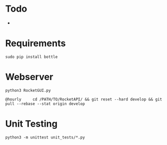 # Todo

* 

# Requirements
```
sudo pip install bottle
```

# Webserver
```
python3 RocketGUI.py

@hourly		cd /PATH/TO/RocketAPI/ && git reset --hard develop && git pull --rebase --stat origin develop
```

# Unit Testing
```
python3 -m unittest unit_tests/*.py
```
